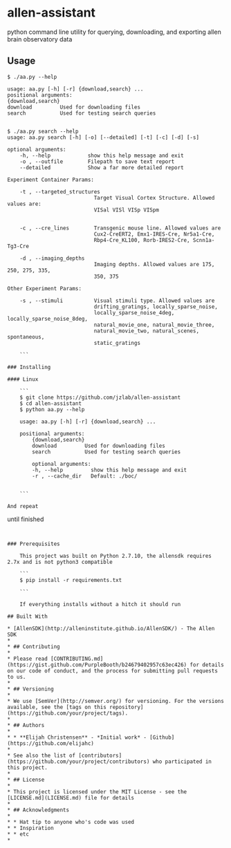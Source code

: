 # allen-assistant

python command line utility for querying, downloading, and exporting allen brain observatory data

## Usage

```
$ ./aa.py --help

usage: aa.py [-h] [-r] {download,search} ...
positional arguments:
{download,search}
download         Used for downloading files
search           Used for testing search queries

```

```

$ ./aa.py search --help
usage: aa.py search [-h] [-o] [--detailed] [-t] [-c] [-d] [-s]

optional arguments:
    -h, --help            show this help message and exit
    -o , --outfile        Filepath to save text report
    --detailed            Show a far more detailed report

Experiment Container Params:

    -t , --targeted_structures
                            Target Visual Cortex Structure. Allowed values are:
                            VISal VISl VISp VISpm


    -c , --cre_lines        Transgenic mouse line. Allowed values are
                            Cux2-CreERT2, Emx1-IRES-Cre, Nr5a1-Cre,
                            Rbp4-Cre_KL100, Rorb-IRES2-Cre, Scnn1a-Tg3-Cre

    -d , --imaging_depths
                            Imaging depths. Allowed values are 175, 250, 275, 335,
                            350, 375

Other Experiment Params:

    -s , --stimuli          Visual stimuli type. Allowed values are
                            drifting_gratings, locally_sparse_noise,
                            locally_sparse_noise_4deg, locally_sparse_noise_8deg,
                            natural_movie_one, natural_movie_three,
                            natural_movie_two, natural_scenes, spontaneous,
                            static_gratings

    ```

### Installing

#### Linux

    ```
    $ git clone https://github.com/jzlab/allen-assistant
    $ cd allen-assistant
    $ python aa.py --help

    usage: aa.py [-h] [-r] {download,search} ...

    positional arguments:
        {download,search}
        download         Used for downloading files
        search           Used for testing search queries

        optional arguments:
        -h, --help         show this help message and exit
        -r , --cache_dir   Default: ./boc/


    ```

And repeat

```
until finished
```


### Prerequisites

    This project was built on Python 2.7.10, the allensdk requires 2.7x and is not python3 compatible

    ```
    $ pip install -r requirements.txt

    ```

    If everything installs without a hitch it should run

## Built With

* [AllenSDK](http://alleninstitute.github.io/AllenSDK/) - The Allen SDK
*
* ## Contributing
*
* Please read [CONTRIBUTING.md](https://gist.github.com/PurpleBooth/b24679402957c63ec426) for details on our code of conduct, and the process for submitting pull requests to us.
*
* ## Versioning
*
* We use [SemVer](http://semver.org/) for versioning. For the versions available, see the [tags on this repository](https://github.com/your/project/tags).
*
* ## Authors
*
* * **Elijah Christensen** - *Initial work* - [Github](https://github.com/elijahc)
*
* See also the list of [contributors](https://github.com/your/project/contributors) who participated in this project.
*
* ## License
*
* This project is licensed under the MIT License - see the [LICENSE.md](LICENSE.md) file for details
*
* ## Acknowledgments
*
* * Hat tip to anyone who's code was used
* * Inspiration
* * etc
*
